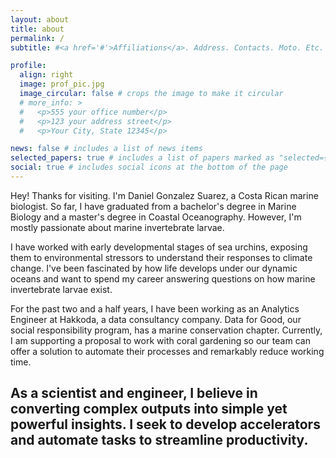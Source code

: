 ```yaml
---
layout: about
title: about
permalink: /
subtitle: #<a href='#'>Affiliations</a>. Address. Contacts. Moto. Etc.

profile:
  align: right
  image: prof_pic.jpg
  image_circular: false # crops the image to make it circular
  # more_info: >
  #   <p>555 your office number</p>
  #   <p>123 your address street</p>
  #   <p>Your City, State 12345</p>

news: false # includes a list of news items
selected_papers: true # includes a list of papers marked as "selected={true}"
social: true # includes social icons at the bottom of the page
---
```


Hey! Thanks for visiting. I'm Daniel Gonzalez Suarez, a Costa Rican marine biologist. So far, I have graduated from a bachelor's degree in Marine Biology and a master's degree in Coastal Oceanography. However, I'm mostly passionate about marine invertebrate larvae.

I have worked with early developmental stages of sea urchins, exposing them to environmental stressors to understand their responses to climate change. I've been fascinated by how life develops under our dynamic oceans and want to spend my career answering questions on how marine invertebrate larvae exist.

For the past two and a half years, I have been working as an Analytics Engineer at Hakkoda, a data consultancy company. Data for Good, our social responsibility program, has a marine conservation chapter. Currently, I am supporting a proposal to work with coral gardening so our team can offer a solution to automate their processes and remarkably reduce working time.

As a scientist and engineer, I believe in converting complex outputs into simple yet powerful insights. I seek to develop accelerators and automate tasks to streamline productivity.
---

<!-- Write your biography here. Tell the world about yourself. Link to your favorite [subreddit](http://reddit.com). You can put a picture in, too. The code is already in, just name your picture `prof_pic.jpg` and put it in the `img/` folder.

Put your address / P.O. box / other info right below your picture. You can also disable any of these elements by editing `profile` property of the YAML header of your `_pages/about.md`. Edit `_bibliography/papers.bib` and Jekyll will render your [publications page](/al-folio/publications/) automatically.

Link to your social media connections, too. This theme is set up to use [Font Awesome icons](https://fontawesome.com/) and [Academicons](https://jpswalsh.github.io/academicons/), like the ones below. Add your Facebook, Twitter, LinkedIn, Google Scholar, or just disable all of them. -->
